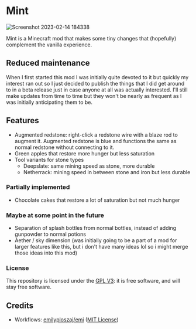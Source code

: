# Mint

![Screenshot 2023-02-14 184338](https://user-images.githubusercontent.com/122255463/218828946-d72919f7-fdf8-4abb-8ca4-55bd7fa0b6bc.png)

Mint is a Minecraft mod that makes some tiny changes that (hopefully) complement the vanilla experience.

## Reduced maintenance

When I first started this mod I was initially quite devoted to it but quickly my interest ran out so I just decided to publish the things that I did get around to in a beta release just in case anyone at all was actually interested. I'll still make updates from time to time but they won't be nearly as frequent as I was initially anticipating them to be.

## Features

- Augmented redstone: right-click a redstone wire with a blaze rod to augment it. Augmented redstone is blue and
  functions the same as normal redstone without connecting to it.
- Green apples that restore more hunger but less saturation
- Tool variants for stone types
    - Deepslate: same mining speed as stone, more durable
    - Netherrack: mining speed in between stone and iron but less durable

### Partially implemented

- Chocolate cakes that restore a lot of saturation but not much hunger

### Maybe at some point in the future

- Separation of splash bottles from normal bottles, instead of adding gunpowder to normal potions
- Aether / sky dimension (was initially going to be a part of a mod for larger features like this, but i don't have many
  ideas lol so i might merge those ideas into this mod)

### License

This repository is licensed under the [GPL V3](https://www.gnu.org/licenses/gpl-3.0.en.html): it is free software, and
will stay free software.

## Credits

- Workflows: [emilyploszaj/emi](https://github.com/emilyploszaj/emi/tree/1.19.3/.github/workflows)
  ([MIT License](.github/workflows/LICENSE))
